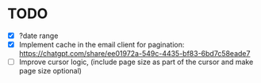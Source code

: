 # TODO

- [X] ?date range
- [X] Implement cache in the email client for pagination: https://chatgpt.com/share/ee01972a-549c-4435-bf83-6bd7c58eade7
- [ ] Improve cursor logic, (include page size as part of the cursor and make page size optional)
